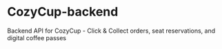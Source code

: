# CozyCup-backend
Backend API for CozyCup - Click &amp; Collect orders, seat reservations, and digital coffee passes
